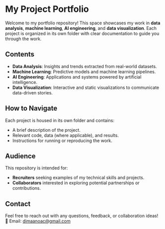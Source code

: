 # **My Project Portfolio**

Welcome to my portfolio repository! This space showcases my work in **data analysis**, **machine learning**, **AI engineering**, and **data visualization**. Each project is organized in its own folder with clear documentation to guide you through the work.

## **Contents**
- **Data Analysis**: Insights and trends extracted from real-world datasets.
- **Machine Learning**: Predictive models and machine learning pipelines.
- **AI Engineering**: Applications and systems powered by artificial intelligence.
- **Data Visualization**: Interactive and static visualizations to communicate data-driven stories.

## **How to Navigate**
Each project is housed in its own folder and contains:
- A brief description of the project.
- Relevant code, data (where applicable), and results.
- Instructions for running or reproducing the work.

## **Audience**
This repository is intended for:
- **Recruiters** seeking examples of my technical skills and projects.
- **Collaborators** interested in exploring potential partnerships or contributions.

## **Contact**
Feel free to reach out with any questions, feedback, or collaboration ideas!  
📧 Email: dimaanoac@gmail.com  
